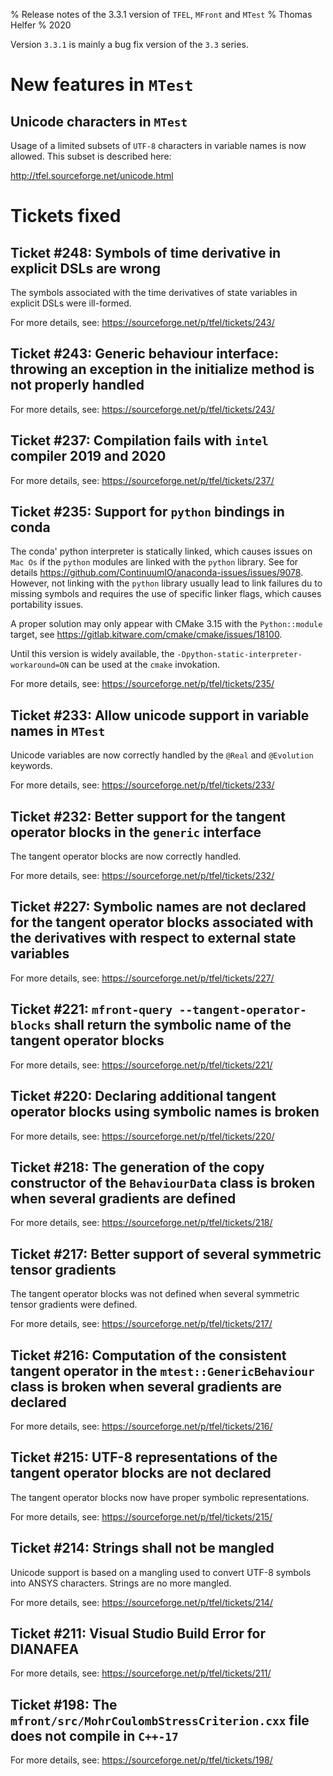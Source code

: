 % Release notes of the 3.3.1 version of `TFEL`, `MFront` and `MTest`
% Thomas Helfer
% 2020

Version `3.3.1` is mainly a bug fix version of the `3.3` series.

# New features in `MTest`

## Unicode characters in `MTest`

Usage of a limited subsets of `UTF-8` characters in variable names is
now allowed. This subset is described here:

<http://tfel.sourceforge.net/unicode.html>

# Tickets fixed

## Ticket #248: Symbols of time derivative in explicit DSLs are wrong

The symbols associated with the time derivatives of state variables in
explicit DSLs were ill-formed.

For more details, see: <https://sourceforge.net/p/tfel/tickets/243/>

## Ticket #243: Generic behaviour interface: throwing an exception in the initialize method is not properly handled

For more details, see: <https://sourceforge.net/p/tfel/tickets/243/>

## Ticket #237: Compilation fails with `intel` compiler 2019 and 2020

For more details, see: <https://sourceforge.net/p/tfel/tickets/237/>

## Ticket #235: Support for `python` bindings in conda

The conda' python interpreter is statically linked, which causes issues
on `Mac Os` if the `python` modules are linked with the `python`
library. See for details
https://github.com/ContinuumIO/anaconda-issues/issues/9078. However, not
linking with the `python` library usually lead to link failures du to
missing symbols and requires the use of specific linker flags, which
causes portability issues.

A proper solution may only appear with CMake 3.15 with the
`Python::module` target, see
https://gitlab.kitware.com/cmake/cmake/issues/18100.

Until this version is widely available, the
`-Dpython-static-interpreter-workaround=ON` can be used at the `cmake`
invokation.

For more details, see: <https://sourceforge.net/p/tfel/tickets/235/>

## Ticket #233: Allow unicode support in variable names in `MTest`

Unicode variables are now correctly handled by the `@Real` and
`@Evolution` keywords.

For more details, see: <https://sourceforge.net/p/tfel/tickets/233/>

## Ticket #232: Better support for the tangent operator blocks in the `generic` interface

The tangent operator blocks are now correctly handled.

For more details, see: <https://sourceforge.net/p/tfel/tickets/232/>

## Ticket #227: Symbolic names are not declared for the tangent operator blocks associated with the derivatives with respect to external state variables

For more details, see: <https://sourceforge.net/p/tfel/tickets/227/>

## Ticket #221: `mfront-query --tangent-operator-blocks` shall return the symbolic name of the tangent operator blocks

For more details, see: <https://sourceforge.net/p/tfel/tickets/221/>

## Ticket #220: Declaring additional tangent operator blocks using symbolic names is broken

For more details, see: <https://sourceforge.net/p/tfel/tickets/220/>

## Ticket #218: The generation of the copy constructor of the `BehaviourData` class is broken when several gradients are defined

For more details, see: <https://sourceforge.net/p/tfel/tickets/218/>

## Ticket #217: Better support of several symmetric tensor gradients

The tangent operator blocks was not defined when several symmetric
tensor gradients were defined.

For more details, see: <https://sourceforge.net/p/tfel/tickets/217/>

## Ticket #216: Computation of the consistent tangent operator in the `mtest::GenericBehaviour` class is broken when several gradients are declared

For more details, see: <https://sourceforge.net/p/tfel/tickets/216/>

## Ticket #215: UTF-8 representations of the tangent operator blocks are not declared

The tangent operator blocks now have proper symbolic representations.

For more details, see: <https://sourceforge.net/p/tfel/tickets/215/>

## Ticket #214: Strings shall not be mangled

Unicode support is based on a mangling used to convert UTF-8 symbols
into ANSYS characters. Strings are no more mangled.

For more details, see: <https://sourceforge.net/p/tfel/tickets/214/>

## Ticket #211: Visual Studio Build Error for DIANAFEA

For more details, see: <https://sourceforge.net/p/tfel/tickets/211/>

## Ticket #198: The `mfront/src/MohrCoulombStressCriterion.cxx` file does not compile in `C++-17`

For more details, see: <https://sourceforge.net/p/tfel/tickets/198/>

